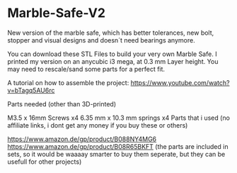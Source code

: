# Marble-Safe-V2
New version of the marble safe, which has better tolerances, new bolt, stopper and visual designs and doesn´t need bearings anymore.

You can download these STL Files to build your very own Marble Safe. 
I printed my version on an anycubic i3 mega, at 0.3 mm Layer height.
You may need to rescale/sand some parts for a perfect fit. 

A tutorial on how to assemble the project: https://www.youtube.com/watch?v=bTagq5AU6rc

Parts needed (other than 3D-printed)

M3.5 x 16mm Screws x4
6.35 mm x 10.3 mm springs x4
Parts that i used (no affiliate links, i dont get any money if you buy these or others)

https://www.amazon.de/gp/product/B088NY4MG6
https://www.amazon.de/gp/product/B08R65BKFT
(the parts are included in sets, so it would be waaaay smarter to buy them seperate, but they can be usefull for other projects)
